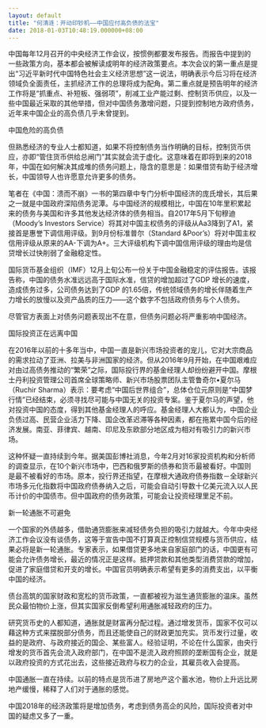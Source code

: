 ```yaml
---
layout: default
title: "何清涟：开动印钞机——中国应付高负债的法宝"
date: 2018-01-03T10:48:19.000000+08:00
---
```


中国每年12月召开的中央经济工作会议，按惯例都要发布报告。而报告中提到的一些政策方向，基本都会被解读成明年的经济政策要点。本次会议的第一重点是提出“习近平新时代中国特色社会主义经济思想”这一说法，明确表示今后习将在经济领域负全面责任，主抓经济工作的总理将成为配角。第二重点就是预告明年的经济工作将是“抓重点、补短板、强弱项”，削减工业产能过剩、控制货币供应，以及一些中国最近采取的其他举措，但对中国债务激增问题，只提到控制地方政府债务，近年来中国企业的高负债几乎未曾提到。

中国危险的高负债

但熟悉经济的专业人士都知道，如果不将控制债务当作明确的目标，控制货币供应，亦即“管住货币供给总闸门”其实就会流于虚化。这意味着在即将到来的2018年，中国在如何解决其成堆的债务问题上，隐含的意思是：如果借贷有助于经济增长，中国领导人也许愿意允许更多的债务。

笔者在《中国：溃而不崩》一书的第四章中专门分析中国经济的庞氏增长，其后果之一就是中国政府深陷债务泥潭。与中国经济的规模相比，中国在10年里积累起来的债务与美国和许多其他发达经济体的债务相当。自2017年5月下旬穆迪（Moody’s Investors Service）将其对中国主权债务的评级从Aa3降到了A1，紧接首是惠誉下调信用评级。到9月份标准普尔（Standard &Poor’s）将对中国主权信用评级从原来的AA-下调为A+。三大评级机构下调中国信用评级的理由均是信贷增长过快削弱了金融稳定性。

国际货币基金组织（IMF）12月上旬公布一份关于中国金融稳定的评估报告。该报告称，中国的债务水准远远高于国际水准，信贷的增加超过了GDP 增长的速度，造成债务过多，公司债务达到了GDP 的1.65倍，传统领域债务的增长伴随着生产力增长的放慢以及资产品质的压力——这个数字不包括政府债务与个人债务。

尽管官方表面上对债务问题表现出不在意，但债务问题必将严重影响中国经济。

国际投资正在远离中国

在2016年以前的十多年当中，中国一直是新兴市场投资者的宠儿，它对大宗商品的需求拉动了亚洲、拉美与非洲国家的经济。但从2016年9月开始，在中国艰难应对由过高债务推动的“繁荣”之际，国际投行界的基金经理人却纷纷避开中国。摩根士丹利投资管理公司首席全球策略师、新兴市场股票团队主管鲁奇尔•夏尔马（Ruchir Sharma）表示：要考虑“中国后世界组合”，总体仓位元原则是“中国梦行情”已经结束，必须寻找尽可能与中国无关的投资专案。鉴于夏尔马的声望，他对投资中国的态度，得到其他基金经理人的呼应。基金经理人大都认为，中国企业负债过高、民营企业活力下降、国企改革迟滞等各种因素，都在拖累中国今后的经济发展。南亚、菲律宾、越南、印尼及东欧部分地区成为相对有吸引力的新兴市场。

这种怀疑一直持续到今年。据美国彭博社消息，今年2月对16家投资机构和分析师的调查显示，在10个新兴市场中，巴西和俄罗斯的债券和货币最被看好。中国则是最不被看好的市场。原本，投行界还指望，在摩根大通政府债券指数－全球新兴市场多元化指数将中国政府债券纳入之后，可能会自动引导数十亿美元流入以人民币计价的中国债市。但中国政府的债务政策，可能会让投资经理里足不前。

新一轮通胀不可避免

一个国家的外债越多，借助通货膨胀来减轻债务负担的吸引力就越大。今年中央经济工作会议没有谈债务，这等于宣告中国不打算真正控制信贷规模与货币供应，结果必将是新一轮通胀。专家表示，如果借贷更多地来自家庭部门的话，中国更有可能会允许债务增长，最近的情况正是这样。抵押贷款和其他类型消费贷款的增加，促进了家庭借贷和开支的增长。中国官员明确表示希望有更多的消费支出，以平衡中国的经济。

债台高筑的国家财政和宽松的货币政策，一直都被视为滋生通货膨胀的温床。虽然民众最怕物价上涨，但其实国家反倒希望利用通胀减轻政府的压力。

研究货币史的人都知道，通胀就是财富再分配过程。通过增发货币，国家不仅可以藉这种方式来摆脱部分债务，而且还能使自己的财政更加充实。货币发行过量，收益的是政府、与政府接近的国企、某些富人。经验证明，不论在什么国家，由央行增发的货币首先会流入政府部门，在中国不是流入政府照顾的垄断国有企业，就是以政府投资的方式花出去，这些接近政府与权力的企业，其雇员收入会提高。

中国通胀一直在持续。以前的特点是货币进了房地产这个蓄水池，物价上升远比房地产缓慢，稀释了人们对于通胀的感觉。

中国2018年的经济政策将是增加债务，考虑到债务高企的风险，国际投资者对中国的疑虑又多了一重。

